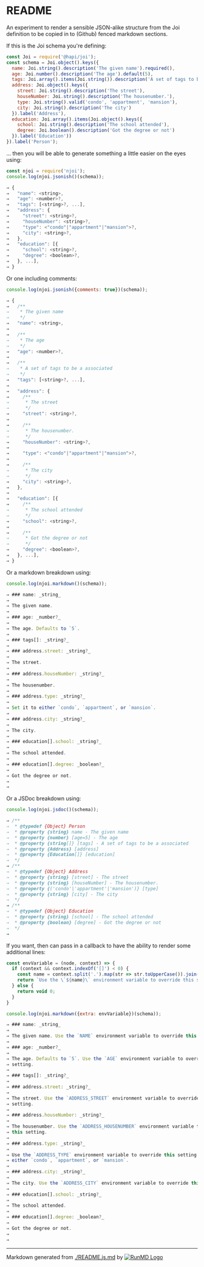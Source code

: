 <!--
  -- This file is auto-generated from ./README.js.md. Changes should be made there.
  -->

# README

An experiment to render a sensible JSON-alike structure from the Joi definition
to be copied in to (Github) fenced markdown sections.

If this is the Joi schema you're defining:

```javascript
const Joi = require('@hapi/joi');
const schema = Joi.object().keys({
  name: Joi.string().description('The given name').required(),
  age: Joi.number().description('The age').default(5),
  tags: Joi.array().items(Joi.string()).description('A set of tags to be a associated'),
  address: Joi.object().keys({
    street: Joi.string().description('The street'),
    houseNumber: Joi.string().description('The housenumber.'),
    type: Joi.string().valid('condo', 'appartment', 'mansion'),
    city: Joi.string().description('The city')
  }).label('Address'),
  education: Joi.array().items(Joi.object().keys({
    school: Joi.string().description('The school attended'),
    degree: Joi.boolean().description('Got the degree or not')
  }).label('Education'))
}).label('Person');

```

… then you will be able to generate something a little easier on the eyes using:

```javascript
const njoi = require('njoi');
console.log(njoi.jsonish()(schema));

⇒ {
⇒   "name": <string>,
⇒   "age": <number>?,
⇒   "tags": [<string>?, ...],
⇒   "address": {
⇒     "street": <string>?,
⇒     "houseNumber": <string>?,
⇒     "type": <"condo"|"appartment"|"mansion">?,
⇒     "city": <string>?,
⇒   },
⇒   "education": [{
⇒     "school": <string>?,
⇒     "degree": <boolean>?,
⇒   }, ...],
⇒ }
```

Or one including comments:

```javascript
console.log(njoi.jsonish({comments: true})(schema));

⇒ {
⇒   /**
⇒    * The given name
⇒    */
⇒   "name": <string>,
⇒ 
⇒   /**
⇒    * The age
⇒    */
⇒   "age": <number>?,
⇒ 
⇒   /**
⇒    * A set of tags to be a associated
⇒    */
⇒   "tags": [<string>?, ...],
⇒ 
⇒   "address": {
⇒     /**
⇒      * The street
⇒      */
⇒     "street": <string>?,
⇒ 
⇒     /**
⇒      * The housenumber.
⇒      */
⇒     "houseNumber": <string>?,
⇒ 
⇒     "type": <"condo"|"appartment"|"mansion">?,
⇒ 
⇒     /**
⇒      * The city
⇒      */
⇒     "city": <string>?,
⇒   },
⇒ 
⇒   "education": [{
⇒     /**
⇒      * The school attended
⇒      */
⇒     "school": <string>?,
⇒ 
⇒     /**
⇒      * Got the degree or not
⇒      */
⇒     "degree": <boolean>?,
⇒   }, ...],
⇒ }
```

Or a markdown breakdown using:

```javascript
console.log(njoi.markdown()(schema));

⇒ ### name: _string_
⇒ 
⇒ The given name.
⇒ 
⇒ ### age: _number?_
⇒ 
⇒ The age. Defaults to `5`.
⇒ 
⇒ ### tags[]: _string?_
⇒ 
⇒ ### address.street: _string?_
⇒ 
⇒ The street.
⇒ 
⇒ ### address.houseNumber: _string?_
⇒ 
⇒ The housenumber.
⇒ 
⇒ ### address.type: _string?_
⇒ 
⇒ Set it to either `condo`, `appartment`, or `mansion`.
⇒ 
⇒ ### address.city: _string?_
⇒ 
⇒ The city.
⇒ 
⇒ ### education[].school: _string?_
⇒ 
⇒ The school attended.
⇒ 
⇒ ### education[].degree: _boolean?_
⇒ 
⇒ Got the degree or not.
⇒ 
⇒ 
```

Or a JSDoc breakdown using:

```javascript
console.log(njoi.jsdoc()(schema));

⇒ /**
⇒  * @typedef {Object} Person
⇒  * @property {string} name - The given name
⇒  * @property {number} [age=5] - The age
⇒  * @property {string[]} [tags] - A set of tags to be a associated
⇒  * @property {Address} [address]
⇒  * @property {Education[]} [education]
⇒  */
⇒ /**
⇒  * @typedef {Object} Address
⇒  * @property {string} [street] - The street
⇒  * @property {string} [houseNumber] - The housenumber.
⇒  * @property {('condo'|'appartment'|'mansion')} [type]
⇒  * @property {string} [city] - The city
⇒  */
⇒ /**
⇒  * @typedef {Object} Education
⇒  * @property {string} [school] - The school attended
⇒  * @property {boolean} [degree] - Got the degree or not
⇒  */
⇒ 
```


If you want, then can pass in a callback to have the ability to render some
additional lines:

```javascript
const envVariable = (node, context) => {
  if (context && context.indexOf('[]') < 0) {
    const name = context.split('.').map(str => str.toUpperCase()).join('_');
    return `Use the \`${name}\` environment variable to override this setting.`
  } else {
    return void 0;
  }
}

console.log(njoi.markdown({extra: envVariable})(schema));

⇒ ### name: _string_
⇒ 
⇒ The given name. Use the `NAME` environment variable to override this setting.
⇒ 
⇒ ### age: _number?_
⇒ 
⇒ The age. Defaults to `5`. Use the `AGE` environment variable to override this 
⇒ setting.
⇒ 
⇒ ### tags[]: _string?_
⇒ 
⇒ ### address.street: _string?_
⇒ 
⇒ The street. Use the `ADDRESS_STREET` environment variable to override this 
⇒ setting.
⇒ 
⇒ ### address.houseNumber: _string?_
⇒ 
⇒ The housenumber. Use the `ADDRESS_HOUSENUMBER` environment variable to override 
⇒ this setting.
⇒ 
⇒ ### address.type: _string?_
⇒ 
⇒ Use the `ADDRESS_TYPE` environment variable to override this setting. Set it to 
⇒ either `condo`, `appartment`, or `mansion`.
⇒ 
⇒ ### address.city: _string?_
⇒ 
⇒ The city. Use the `ADDRESS_CITY` environment variable to override this setting.
⇒ 
⇒ ### education[].school: _string?_
⇒ 
⇒ The school attended.
⇒ 
⇒ ### education[].degree: _boolean?_
⇒ 
⇒ Got the degree or not.
⇒ 
⇒ 
```


----
Markdown generated from [./README.js.md](README.js.md) by [![RunMD Logo](http://i.imgur.com/h0FVyzU.png)](https://github.com/broofa/runmd)